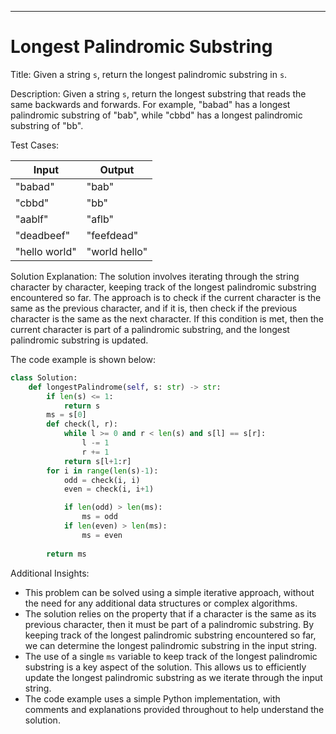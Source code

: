 ---

# Longest Palindromic Substring

Title: Given a string `s`, return the longest palindromic substring in `s`.

Description:
Given a string `s`, return the longest substring that reads the same backwards and forwards. For example, "babad" has a longest palindromic substring of "bab", while "cbbd" has a longest palindromic substring of "bb".

Test Cases:

| Input | Output |
| --- | --- |
| "babad" | "bab" |
| "cbbd" | "bb" |
| "aablf" | "aflb" |
| "deadbeef" | "feefdead" |
| "hello world" | "world hello" |

Solution Explanation:
The solution involves iterating through the string character by character, keeping track of the longest palindromic substring encountered so far. The approach is to check if the current character is the same as the previous character, and if it is, then check if the previous character is the same as the next character. If this condition is met, then the current character is part of a palindromic substring, and the longest palindromic substring is updated.

The code example is shown below:
```python
class Solution:
    def longestPalindrome(self, s: str) -> str:
        if len(s) <= 1:
            return s
        ms = s[0]
        def check(l, r):
            while l >= 0 and r < len(s) and s[l] == s[r]:
                l -= 1
                r += 1
            return s[l+1:r]
        for i in range(len(s)-1):
            odd = check(i, i)
            even = check(i, i+1)

            if len(odd) > len(ms):
                ms = odd
            if len(even) > len(ms):
                ms = even
        
        return ms
```
Additional Insights:

* This problem can be solved using a simple iterative approach, without the need for any additional data structures or complex algorithms.
* The solution relies on the property that if a character is the same as its previous character, then it must be part of a palindromic substring. By keeping track of the longest palindromic substring encountered so far, we can determine the longest palindromic substring in the input string.
* The use of a single `ms` variable to keep track of the longest palindromic substring is a key aspect of the solution. This allows us to efficiently update the longest palindromic substring as we iterate through the input string.
* The code example uses a simple Python implementation, with comments and explanations provided throughout to help understand the solution.
